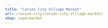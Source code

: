 ```yaml
---
title: "Carson City Village Market"
url: /carson-city/carson-city-village-market/
shop: supermarket
---
```

